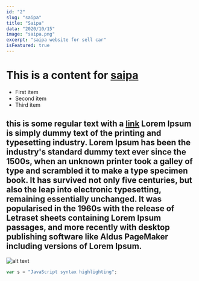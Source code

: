 ```yaml
---
id: "2"
slug: "saipa"
title: "Saipa"
data: "2020/10/15"
image: "saipa.png"
excerpt: "saipa website for sell car"
isFeatured: true
---
```


# This is a content for [saipa](https://saipa.com)

- First item
- Second item
- Third item

## this is some regular text with a [link](https://saipa.com) Lorem Ipsum is simply dummy text of the printing and typesetting industry. Lorem Ipsum has been the industry's standard dummy text ever since the 1500s, when an unknown printer took a galley of type and scrambled it to make a type specimen book. It has survived not only five centuries, but also the leap into electronic typesetting, remaining essentially unchanged. It was popularised in the 1960s with the release of Letraset sheets containing Lorem Ipsum passages, and more recently with desktop publishing software like Aldus PageMaker including versions of Lorem Ipsum.

![alt text](saipa2.jpg)

```javascript
var s = "JavaScript syntax highlighting";
```

